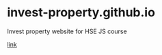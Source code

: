 # invest-property.github.io
Invest property website for HSE JS course

[link](https://badbitbeep.github.io/invest-property)

